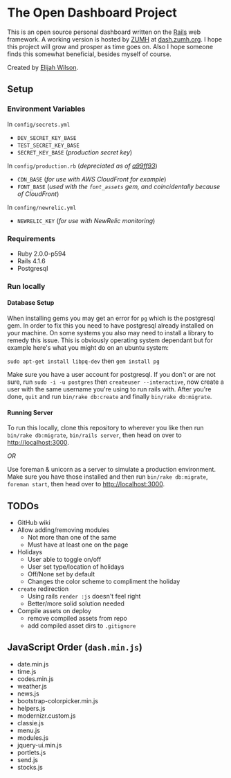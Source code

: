 # The Open Dashboard Project

This is an open source personal dashboard written on the [Rails](http://rubyonrails.org) web framework. A working version is hosted by [ZUMH](http://zumh.org) at [dash.zumh.org](http://dash.zumh.org). I hope this project will grow and prosper as time goes on. Also I hope someone finds this somewhat beneficial, besides myself of course.

Created by [Elijah Wilson](http://elijahwilson.me).

## Setup

### Environment Variables
In `config/secrets.yml`
- `DEV_SECRET_KEY_BASE`
- `TEST_SECRET_KEY_BASE`
- `SECRET_KEY_BASE` (_production secret key_)

In `config/production.rb` (_depreciated as of [a99ff93](https://github.com/tizz98/opendash/commit/a99ff93817d85fac24e66986cd82adbf67dd5fe6)_)
- `CDN_BASE` (_for use with AWS CloudFront for example_)
- `FONT_BASE` (_used with the `font_assets` gem, and coincidentally because of CloudFront_)

In `confing/newrelic.yml`
- `NEWRELIC_KEY` (_for use with NewRelic monitoring_)

### Requirements

- Ruby 2.0.0-p594
- Rails 4.1.6
- Postgresql

### Run locally

#### Database Setup

When installing gems you may get an error for `pg` which is the postgresql gem. In order to fix this you need to have postgresql already installed on your machine. On some systems you also may need to install a library to remedy this issue. This is obviously operating system dependant but for example here's what you might do on an ubuntu system:

`sudo apt-get install libpq-dev` then `gem install pg`

Make sure you have a user account for postgresql. If you don't or are not sure, run `sudo -i -u postgres` then `createuser --interactive`, now create a user with the same username you're using to run rails with. After you're done, `quit` and run `bin/rake db:create` and finally `bin/rake db:migrate`.

#### Running Server

To run this locally, clone this repository to wherever you like then run `bin/rake db:migrate`, `bin/rails server`, then head on over to [http://localhost:3000](http://localhost:3000).

_OR_

Use foreman & unicorn as a server to simulate a production environment. Make sure you have those installed and then run `bin/rake db:migrate`, `foreman start`, then head over to [http://localhost:3000](http://localhost:3000).

## TODOs
- GitHub wiki
- Allow adding/removing modules
	- Not more than one of the same
	- Must have at least one on the page
- Holidays
	- User able to toggle on/off
	- User set type/location of holidays
	- Off/None set by default
	- Changes the color scheme to compliment the holiday
- `create` redirection
	- Using rails `render :js` doesn't feel right
	- Better/more solid solution needed
- Compile assets on deploy
    - remove compiled assets from repo
    - add compiled asset dirs to `.gitignore`

## JavaScript Order (`dash.min.js`)
- date.min.js
- time.js
- codes.min.js
- weather.js
- news.js
- bootstrap-colorpicker.min.js
- helpers.js
- modernizr.custom.js
- classie.js
- menu.js
- modules.js
- jquery-ui.min.js
- portlets.js
- send.js
- stocks.js
